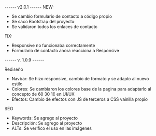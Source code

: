 ------ v2.0.1 ------
NEW:

- Se cambio formulario de contacto a código propio
- Se saco Bootstrap del proyecto
- Se validaron todos los enlaces de contacto

FIX:

- Responsive no funcionaba correctamente
- Formulario de contacto ahora reacciona a Responsive

------ v. 1.0.9 ------

Rediseño

- Navbar: Se hizo responsive, cambio de formato y se adapto al nuevo estilo
- Colores: Se cambiaron los colores base de la pagina para adaptarlo al concepto de 60 30 10 en UI/UX
- Efectos: Cambio de efectos con JS de terceros a CSS vainilla propio

SEO

- Keywords: Se agrego al proyecto
- Descripción: Se agrego al proyecto
- ALTs: Se verifico el uso en las imágenes
